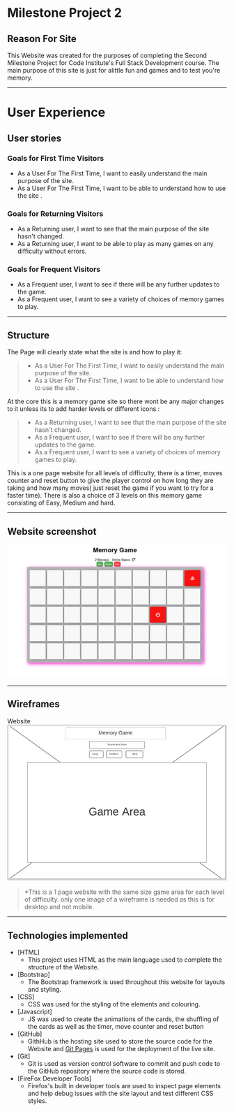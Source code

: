# Milestone Project 2
## Reason For Site
This Website was created for the  purposes of completing the Second Milestone Project for Code Institute's Full Stack Development course. The main purpose of this site is just for alittle fun and games and to test you're memory.

*** 
# User Experience

## User stories

### Goals for First Time Visitors

* As a User For The First Time, I want to easily understand the main purpose of the site.
* As a User For The First Time, I want to be able to understand how to use the site .

### Goals for Returning Visitors

* As a Returning user, I want to see that the main purpose of the site hasn't changed.
* As a Returning user, I want to be able to play as many games on any difficulty without errors.

### Goals for Frequent Visitors

* As a Frequent user, I want to see if there will be any further updates to the game.
* As a Frequent user, I want to see a variety of choices of memory games to play.

***

## Structure

The Page will clearly state what the site is and how to play it:
> * As a User For The First Time, I want to easily understand the main purpose of the site.
> * As a User For The First Time, I want to be able to understand how to use the site .


At the core this is a memory game site so there wont be any major changes to it unless its to add harder levels or different icons :
> * As a Returning user, I want to see that the main purpose of the site hasn't changed.
> * As a Frequent user, I want to see if there will be any further updates to the game.
> * As a Frequent user, I want to see a variety of choices of memory games to play.


This is a one page website for all levels of difficulty, there is a timer, moves counter and reset button to give the player control on how long they are taking and how many moves( just reset the game if you want to try for a faster time).
There is also a choice of 3 levels on this memory game consisting of Easy, Medium and hard.

***
## Website screenshot
![Website](assets/images/snip.PNG)

***

## Wireframes

Website<br>
![Website image](assets/images/Wireframe.JPG)
>*This is a 1 page website with the same size game area for each level of difficulty. only one image of a wireframe is needed as this is for desktop and not mobile.

***

## Technologies implemented

* [HTML]
	* This project uses HTML as the main language used to complete the structure of the Website.
* [Bootstrap]
	* The Bootstrap framework is used throughout this website for layouts and styling.
* [CSS]
	* CSS was used for the styling of the elements and colouring.
* [Javascript]
	* JS was used to create the animations of the cards, the shuffling of the cards as well as the timer, move counter and reset button
* [GitHub]
	* GithHub is the hosting site used to store the source code for the Website and [Git Pages](https://pages.github.com/) is used for the deployment of the live site.
* [Git]
	* Git is used as version control software to commit and push code to the GitHub repository where the source code is stored.
* [FireFox Developer Tools]
	* Firefox's built in developer tools are used to inspect page elements and help debug issues with the site layout and test different CSS styles.